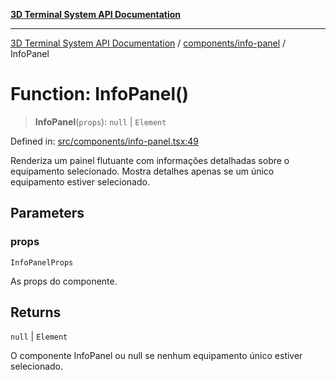 [**3D Terminal System API Documentation**](../../../README.md)

***

[3D Terminal System API Documentation](../../../README.md) / [components/info-panel](../README.md) / InfoPanel

# Function: InfoPanel()

> **InfoPanel**(`props`): `null` \| `Element`

Defined in: [src/components/info-panel.tsx:49](https://github.com/Dicommunitas/ThreeJS_Terminal_3D2/blob/50ef787d9f23a1c5f4362ca495ac1334ca854f4f/src/components/info-panel.tsx#L49)

Renderiza um painel flutuante com informações detalhadas sobre o equipamento selecionado.
Mostra detalhes apenas se um único equipamento estiver selecionado.

## Parameters

### props

`InfoPanelProps`

As props do componente.

## Returns

`null` \| `Element`

O componente InfoPanel ou null se nenhum equipamento único estiver selecionado.
